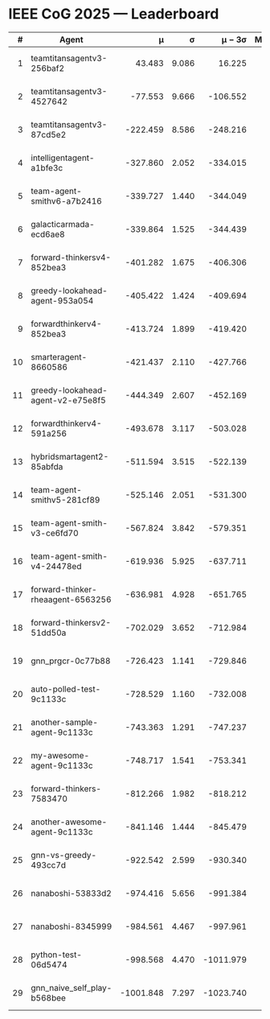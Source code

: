# IEEE CoG 2025 — Leaderboard

| # | Agent | μ | σ | μ − 3σ | Matches | Updated |
|---:|---|---:|---:|---:|---:|---|
| 1 | teamtitansagentv3-256baf2 | 43.483 | 9.086 | 16.225 | 21156 | 2025-08-25 02:20 |
| 2 | teamtitansagentv3-4527642 | -77.553 | 9.666 | -106.552 | 20530 | 2025-08-25 02:20 |
| 3 | teamtitansagentv3-87cd5e2 | -222.459 | 8.586 | -248.216 | 21386 | 2025-08-25 02:20 |
| 4 | intelligentagent-a1bfe3c | -327.860 | 2.052 | -334.015 | 17536 | 2025-08-25 02:20 |
| 5 | team-agent-smithv6-a7b2416 | -339.727 | 1.440 | -344.049 | 20540 | 2025-08-25 02:20 |
| 6 | galacticarmada-ecd6ae8 | -339.864 | 1.525 | -344.439 | 19240 | 2025-08-25 02:20 |
| 7 | forward-thinkersv4-852bea3 | -401.282 | 1.675 | -406.306 | 16766 | 2025-08-25 02:20 |
| 8 | greedy-lookahead-agent-953a054 | -405.422 | 1.424 | -409.694 | 18974 | 2025-08-25 02:20 |
| 9 | forwardthinkerv4-852bea3 | -413.724 | 1.899 | -419.420 | 17456 | 2025-08-25 02:20 |
| 10 | smarteragent-8660586 | -421.437 | 2.110 | -427.766 | 17561 | 2025-08-25 02:20 |
| 11 | greedy-lookahead-agent-v2-e75e8f5 | -444.349 | 2.607 | -452.169 | 21194 | 2025-08-25 02:20 |
| 12 | forwardthinkerv4-591a256 | -493.678 | 3.117 | -503.028 | 17023 | 2025-08-25 02:20 |
| 13 | hybridsmartagent2-85abfda | -511.594 | 3.515 | -522.139 | 17242 | 2025-08-25 02:20 |
| 14 | team-agent-smithv5-281cf89 | -525.146 | 2.051 | -531.300 | 19880 | 2025-08-25 02:20 |
| 15 | team-agent-smith-v3-ce6fd70 | -567.824 | 3.842 | -579.351 | 21276 | 2025-08-25 02:20 |
| 16 | team-agent-smith-v4-24478ed | -619.936 | 5.925 | -637.711 | 20796 | 2025-08-25 02:20 |
| 17 | forward-thinker-rheaagent-6563256 | -636.981 | 4.928 | -651.765 | 19438 | 2025-08-25 02:20 |
| 18 | forward-thinkersv2-51dd50a | -702.029 | 3.652 | -712.984 | 20118 | 2025-08-25 02:20 |
| 19 | gnn_prgcr-0c77b88 | -726.423 | 1.141 | -729.846 | 18120 | 2025-08-25 02:20 |
| 20 | auto-polled-test-9c1133c | -728.529 | 1.160 | -732.008 | 21240 | 2025-08-25 02:20 |
| 21 | another-sample-agent-9c1133c | -743.363 | 1.291 | -747.237 | 20800 | 2025-08-25 02:20 |
| 22 | my-awesome-agent-9c1133c | -748.717 | 1.541 | -753.341 | 20820 | 2025-08-25 02:20 |
| 23 | forward-thinkers-7583470 | -812.266 | 1.982 | -818.212 | 18740 | 2025-08-25 02:20 |
| 24 | another-awesome-agent-9c1133c | -841.146 | 1.444 | -845.479 | 22020 | 2025-08-25 02:20 |
| 25 | gnn-vs-greedy-493cc7d | -922.542 | 2.599 | -930.340 | 15880 | 2025-08-25 02:20 |
| 26 | nanaboshi-53833d2 | -974.416 | 5.656 | -991.384 | 16060 | 2025-08-25 02:20 |
| 27 | nanaboshi-8345999 | -984.561 | 4.467 | -997.961 | 16870 | 2025-08-25 02:20 |
| 28 | python-test-06d5474 | -998.568 | 4.470 | -1011.979 | 16510 | 2025-08-25 02:20 |
| 29 | gnn_naive_self_play-b568bee | -1001.848 | 7.297 | -1023.740 | 16620 | 2025-08-25 02:20 |
